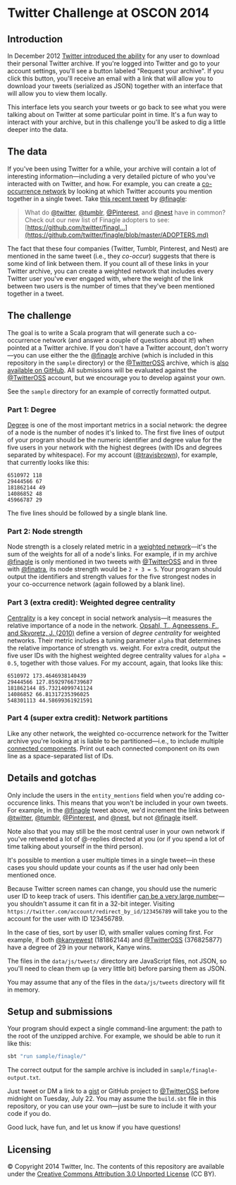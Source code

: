 Twitter Challenge at OSCON 2014
===============================

Introduction
------------

In December 2012 [Twitter introduced the ability](https://blog.twitter.com/2012/your-twitter-archive)
for any user to download their personal Twitter archive. If you're logged into
Twitter and go to your account settings, you'll see a button labeled
"Request your archive". If you click this button, you'll receive an email with a
link that will allow you to download your tweets (serialized as JSON) together
with an interface that will allow you to view them locally.

This interface lets you search your tweets or go back to see what you were
talking about on Twitter at some particular point in time. It's a fun way to
interact with your archive, but in this challenge you'll be asked to dig a
little deeper into the data.

The data
--------

If you've been using Twitter for a while, your archive will contain a lot of
interesting information—including a very detailed picture of who you've
interacted with on Twitter, and how. For example, you can create a
[co-occurrence network](http://en.wikipedia.org/wiki/Co-occurrence_networks) by
looking at which Twitter accounts you mention together in a single tweet. Take
[this recent tweet](https://twitter.com/finagle/status/476035983335362560) by
[@finagle](https://twitter.com/finagle):

> What do [@twitter](https://twitter.com/twitter), [@tumblr](https://twitter.com/tumblr),
> [@Pinterest](https://twitter.com/Pinterest), and [@nest](https://twitter.com/nest)
> have in common? Check out our new list of Finagle adopters to see:
> [https://github.com/twitter/finagl…](https://github.com/twitter/finagle/blob/master/ADOPTERS.md)

The fact that these four companies (Twitter, Tumblr, Pinterest, and Nest) are
mentioned in the same tweet (i.e., they _co-occur_) suggests that there is some
kind of link between them. If you count all of these links in your Twitter
archive, you can create a weighted network that includes every Twitter user
you've ever engaged with, where the weight of the link between two users is the
number of times that they've been mentioned together in a tweet.

The challenge
-------------

The goal is to write a Scala program that will generate such a co-occurrence
network (and answer a couple of questions about it!) when pointed at a Twitter
archive. If you don't have a Twitter account, don't worry—you can use either the
the [@finagle](https://twitter.com/finagle) archive (which is included in this
repository in the `sample` directory) or the [@TwitterOSS](https://twitter.com/TwitterOSS)
archive, which is [also available on GitHub](https://github.com/twitter/twitteross-archive).
All submissions will be evaluated against the [@TwitterOSS](https://twitter.com/TwitterOSS)
account, but we encourage you to develop against your own.

See the `sample` directory for an example of correctly formatted output.

### Part 1: Degree

[Degree](http://en.wikipedia.org/wiki/Degree_%28graph_theory%29) is one of the
most important metrics in a social network: the degree of a node is the number
of nodes it's linked to. The first five lines of output of your program should
be the numeric identifier and degree value for the five users in your network
with the highest degrees (with IDs and degrees separated by whitespace).
For my account ([@travisbrown](https://twitter.com/travisbrown)), for example,
that currently looks like this:

```
6510972 118
29444566 67
181862144 49
14086852 48
45966787 29

```

The five lines should be followed by a single blank line.

### Part 2: Node strength

Node strength is a closely related metric in a
[weighted network](http://en.wikipedia.org/wiki/Weighted_network)—it's the sum
of the weights for all of a node's links. For example, if in my archive
[@finagle](https://twitter.com/finagle) is only mentioned in two tweets with
[@TwitterOSS](https://twitter.com/TwitterOSS) and in three with
[@finatra](https://twitter.com/finatra), its node strength would be `2 + 3 = 5`.
Your program should output the identifiers and strength values for the five
strongest nodes in your co-occurrence network (again followed by a blank line).

### Part 3 (extra credit): Weighted degree centrality

[Centrality](http://en.wikipedia.org/wiki/Degree_centrality#Degree_centrality)
is a key concept in social network analysis—it measures the relative importance
of a node in the network.
[Opsahl, T., Agneessens, F., and Skvoretz, J. (2010)](http://toreopsahl.com/2010/04/21/article-node-centrality-in-weighted-networks-generalizing-degree-and-shortest-paths/) define a version of _degree
centrality_ for weighted networks. Their metric includes a tuning parameter
`alpha` that determines the relative importance of strength vs. weight. For
extra credit, output the five user IDs with the highest weighted degree
centrality values for `alpha = 0.5`, together with those values. For my account,
again, that looks like this:

```
6510972 173.4646938140439
29444566 127.85929766739687
181862144 85.73214099741124
14086852 66.81317235396025
548301113 44.58699361921591

```

### Part 4 (super extra credit): Network partitions

Like any other network, the weighted co-occurrence network for the Twitter
archive you're looking at is liable to be partitioned—i.e., to include multiple
[connected components](http://en.wikipedia.org/wiki/Connected_component_%28graph_theory%29).
Print out each connected component on its own line as a space-separated list of
IDs.

Details and gotchas
-------------------

Only include the users in the `entity_mentions` field when you're adding
co-occurence links. This means that you won't be included in your own tweets.
For example, in the [@finagle](https://twitter.com/finagle) tweet above,
we'd increment the links between [@twitter](https://twitter.com/twitter),
[@tumblr](https://twitter.com/tumblr),
[@Pinterest](https://twitter.com/Pinterest), and
[@nest](https://twitter.com/nest), but not [@finagle](https://twitter.com/finagle)
itself.

Note also that you may still be the most central user in your own network if
you've retweeted a lot of @-replies directed at you (or if you spend a lot of
time talking about yourself in the third person).

It's possible to mention a user multiple times in a single tweet—in these cases
you should update your counts as if the user had only been mentioned once.

Because Twitter screen names can change, you should use the numeric user ID to
keep track of users. This identifier
[can be a very large number](https://blog.twitter.com/2013/test-accounts-user-ids-greater-32-bits)—you
shouldn't assume it can fit in a 32-bit integer. Visiting
`https://twitter.com/account/redirect_by_id/123456789` will take you to the
account for the user with ID 123456789.

In the case of ties, sort by user ID, with smaller values coming first. For
example, if both [@kanyewest](https://twitter.com/kanyewest) (181862144) and
[@TwitterOSS](https://twitter.com/TwitterOSS) (376825877) have a degree of 29 in
your network, Kanye wins.

The files in the `data/js/tweets/` directory are JavaScript files, not JSON, so
you'll need to clean them up (a very little bit) before parsing them as JSON.

You may assume that any of the files in the `data/js/tweets` directory will fit
in memory.

Setup and submissions
---------------------

Your program should expect a single command-line argument: the path to the root
of the unzipped archive. For example, we should be able to run it like this:

``` bash
sbt "run sample/finagle/"
```

The correct output for the sample archive is included in
`sample/finagle-output.txt`.

Just tweet or DM a link to a [gist](https://gist.github.com/) or GitHub project
to [@TwitterOSS](https://twitter.com/TwitterOSS) before midnight on Tuesday,
July 22. You may assume the `build.sbt` file in this repository, or you can use
your own—just be sure to include it with your code if you do.

Good luck, have fun, and let us know if you have questions!

Licensing
---------

© Copyright 2014 Twitter, Inc. The contents of this repository are available
under the
[Creative Commons Attribution 3.0 Unported License](https://creativecommons.org/licenses/by/3.0/)
(CC BY).
